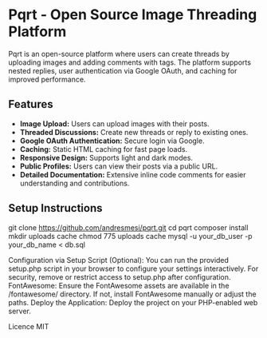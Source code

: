 # Pqrt - Open Source Image Threading Platform

Pqrt is an open-source platform where users can create threads by uploading images and adding comments with tags. The platform supports nested replies, user authentication via Google OAuth, and caching for improved performance.

## Features

- **Image Upload:** Users can upload images with their posts.
- **Threaded Discussions:** Create new threads or reply to existing ones.
- **Google OAuth Authentication:** Secure login via Google.
- **Caching:** Static HTML caching for fast page loads.
- **Responsive Design:** Supports light and dark modes.
- **Public Profiles:** Users can view their posts via a public URL.
- **Detailed Documentation:** Extensive inline code comments for easier understanding and contributions.

## Setup Instructions

git clone https://github.com/andresmesi/pqrt.git
cd pqrt
composer install
mkdir uploads cache
chmod 775 uploads cache
mysql -u your_db_user -p your_db_name < db.sql

Configuration via Setup Script (Optional): You can run the provided setup.php script in your browser to configure your settings interactively. For security, remove or restrict access to setup.php after configuration.
FontAwesome: Ensure the FontAwesome assets are available in the /fontawesome/ directory. If not, install FontAwesome manually or adjust the paths.
Deploy the Application: Deploy the project on your PHP-enabled web server.

Licence MIT
